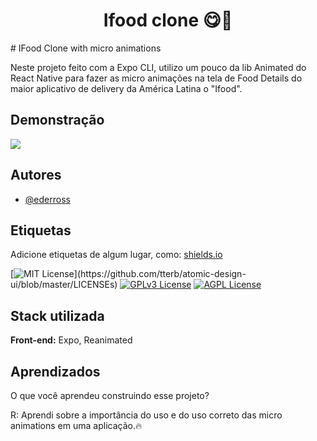 <h1 align="center">
  Ifood clone 😋🥝
</h1>
# IFood Clone with micro animations

Neste projeto feito com a Expo CLI, utilizo um pouco da lib Animated do React Native para fazer as micro animações na tela de Food Details do maior aplicativo de delivery da América Latina o "Ifood".


## Demonstração

![](demo.gif)


## Autores

- [@ederross](https://www.github.com/ederross)


## Etiquetas

Adicione etiquetas de algum lugar, como: [shields.io](https://shields.io/)

[![MIT License](https://img.shields.io/apm/l/atomic-design-ui.svg?)](https://github.com/tterb/atomic-design-ui/blob/master/LICENSEs)
[![GPLv3 License](https://img.shields.io/badge/License-GPL%20v3-yellow.svg)](https://opensource.org/licenses/)
[![AGPL License](https://img.shields.io/badge/license-AGPL-blue.svg)](http://www.gnu.org/licenses/agpl-3.0)


## Stack utilizada

**Front-end:** Expo, Reanimated 



## Aprendizados

O que você aprendeu construindo esse projeto?

R: Aprendi sobre a importância do uso e do uso correto das micro animations em uma aplicação.🔥
